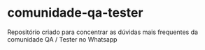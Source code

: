 # comunidade-qa-tester
Repositório criado para concentrar as dúvidas mais frequentes da comunidade QA / Tester no Whatsapp

